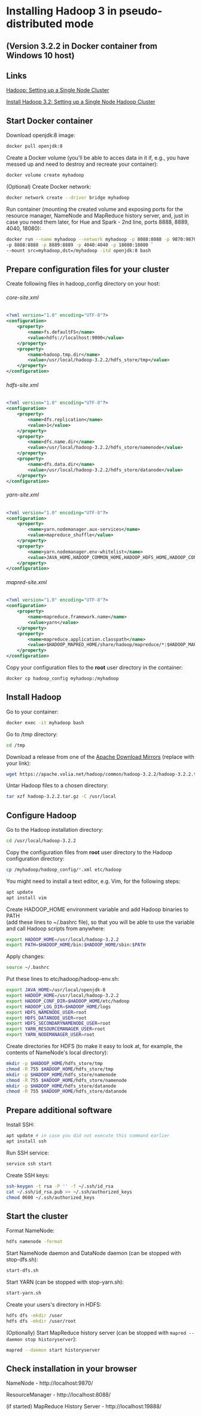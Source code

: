 # Installing Hadoop 3 in pseudo-distributed mode

## (Version 3.2.2 in Docker container from Windows 10 host)

## Links

[Hadoop: Setting up a Single Node Cluster](https://hadoop.apache.org/docs/stable/hadoop-project-dist/hadoop-common/SingleCluster.html)

[Install Hadoop 3.2: Setting up a Single Node Hadoop Cluster](https://medium.com/@thedsa.in/install-hadoop-3-2-setting-up-a-single-node-hadoop-cluster-22a5754bd9fc)

## Start Docker container

Download openjdk:8 image:
```sh
docker pull openjdk:8
```

Create a Docker volume (you'll be able to acces data in it
if, e.g., you have messed up and need to destroy and recreate your container):
```sh
docker volume create myhadoop
```

(Optional) Create Docker network:
```sh
docker network create --driver bridge myhadoop
```

Run container (mounting the created volume and exposing ports for the resource manager, NameNode and MapReduce history server,
and, just in case you need them later, for Hue and Spark - 2nd line, ports 8888, 8889, 4040, 18080):
```sh
docker run --name myhadoop --network myhadoop -p 8088:8088 -p 9870:9870 -p 19888:19888 `
-p 8888:8888 -p 8889:8889 -p 4040:4040 -p 18080:18080 `
--mount src=myhadoop,dst=/myhadoop -itd openjdk:8 bash
```

## Prepare configuration files for your cluster

Create following files in hadoop_config directory on your host:

###### core-site.xml
```xml
<?xml version="1.0" encoding="UTF-8"?>
<configuration>
	<property>
		<name>fs.defaultFS</name>
		<value>hdfs://localhost:9000</value>
	</property>
	<property>
		<name>hadoop.tmp.dir</name>
		<value>/usr/local/hadoop-3.2.2/hdfs_store/tmp</value>     
	</property>
</configuration>
```


###### hdfs-site.xml
```xml
<?xml version="1.0" encoding="UTF-8"?>
<configuration>
	<property>
		<name>dfs.replication</name>
		<value>1</value>
	</property>
	<property>
		<name>dfs.name.dir</name>
		<value>/usr/local/hadoop-3.2.2/hdfs_store/namenode</value>
	</property>
	<property>
		<name>dfs.data.dir</name>
		<value>/usr/local/hadoop-3.2.2/hdfs_store/datanode</value>
	</property>
</configuration>
```

###### yarn-site.xml
```xml
<?xml version="1.0" encoding="UTF-8"?>
<configuration>
	<property>
		<name>yarn.nodemanager.aux-services</name>
		<value>mapreduce_shuffle</value>
	</property>
	<property>
		<name>yarn.nodemanager.env-whitelist</name>
		<value>JAVA_HOME,HADOOP_COMMON_HOME,HADOOP_HDFS_HOME,HADOOP_CONF_DIR,CLASSPATH_PREPEND_DISTCACHE,HADOOP_YARN_HOME,HADOOP_MAPRED_HOME</value>
	</property>
</configuration>
```

###### mapred-site.xml
```xml
<?xml version="1.0" encoding="UTF-8"?>
<configuration>
	<property>
		<name>mapreduce.framework.name</name>
		<value>yarn</value>
	</property>
	<property>
		<name>mapreduce.application.classpath</name>
		<value>$HADOOP_MAPRED_HOME/share/hadoop/mapreduce/*:$HADOOP_MAPRED_HOME/share/hadoop/mapreduce/lib/*</value>
	</property>
</configuration>
```

Copy your configuration files to the __root__ user directory in the container:
```sh
docker cp hadoop_config myhadoop:/myhadoop
```

## Install Hadoop

Go to your container:
```sh
docker exec -it myhadoop bash
```

Go to /tmp directory:
```sh
cd /tmp
```

Download a release from one of the [Apache Download Mirrors](http://www.apache.org/dyn/closer.cgi/hadoop/common/) (replace with your link):
```sh
wget https://apache.volia.net/hadoop/common/hadoop-3.2.2/hadoop-3.2.2.tar.gz
```

Untar Hadoop files to a chosen directory:
```sh
tar xzf hadoop-3.2.2.tar.gz -C /usr/local
```

## Configure Hadoop

Go to the Hadoop installation directory:
```sh
cd /usr/local/hadoop-3.2.2
```

Copy the configuration files from __root__ user directory to the Hadoop configuration directory:
```sh
cp /myhadoop/hadoop_config/*.xml etc/hadoop
```

You might need to install a text editor, e.g. Vim, for the following steps:
```sh
apt update
apt install vim
```

Create HADOOP_HOME environment variable and add Hadoop binaries to PATH  
(add these lines to ~/.bashrc file), so that you will be able to use the variable
and call Hadoop scripts from anywhere:
```sh
export HADOOP_HOME=/usr/local/hadoop-3.2.2
export PATH=$HADOOP_HOME/bin:$HADOOP_HOME/sbin:$PATH
```

Apply changes:
```sh
source ~/.bashrc
```

Put these lines to etc/hadoop/hadoop-env.sh:
```sh
export JAVA_HOME=/usr/local/openjdk-8
export HADOOP_HOME=/usr/local/hadoop-3.2.2
export HADOOP_CONF_DIR=$HADOOP_HOME/etc/hadoop
export HADOOP_LOG_DIR=$HADOOP_HOME/logs
export HDFS_NAMENODE_USER=root
export HDFS_DATANODE_USER=root
export HDFS_SECONDARYNAMENODE_USER=root
export YARN_RESOURCEMANAGER_USER=root
export YARN_NODEMANAGER_USER=root
```

Create directories for HDFS (to make it easy to look at, for example,
the contents of NameNode's local directory):
```sh
mkdir -p $HADOOP_HOME/hdfs_store/tmp
chmod -R 755 $HADOOP_HOME/hdfs_store/tmp
mkdir -p $HADOOP_HOME/hdfs_store/namenode
chmod -R 755 $HADOOP_HOME/hdfs_store/namenode
mkdir -p $HADOOP_HOME/hdfs_store/datanode
chmod -R 755 $HADOOP_HOME/hdfs_store/datanode
```

## Prepare additional software
Install SSH:
```sh
apt update # in case you did not execute this command earlier
apt install ssh
```

Run SSH service:
```sh
service ssh start
```

Create SSH keys:
```sh
ssh-keygen -t rsa -P '' -f ~/.ssh/id_rsa
cat ~/.ssh/id_rsa.pub >> ~/.ssh/authorized_keys
chmod 0600 ~/.ssh/authorized_keys
```

## Start the cluster

Format NameNode:
```sh
hdfs namenode -format
```

Start NameNode daemon and DataNode daemon (can be stopped with stop-dfs.sh):
```sh
start-dfs.sh
```

Start YARN (can be stopped with stop-yarn.sh):
```sh
start-yarn.sh
```

Create your users's directory in HDFS:
```sh
hdfs dfs -mkdir /user
hdfs dfs -mkdir /user/root
```

(Optionally) Start MapReduce history server (can be stopped with ```mapred --daemon stop historyserver```):
```sh
mapred --daemon start historyserver
```

## Check installation in your browser

NameNode - http://localhost:9870/

ResourceManager - http://localhost:8088/

(if started) MapReduce History Server - http://localhost:19888/
